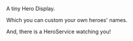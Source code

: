 A tiny Hero Display.

Which you can custom your own heroes' names.

And, there is a HeroService watching you!
